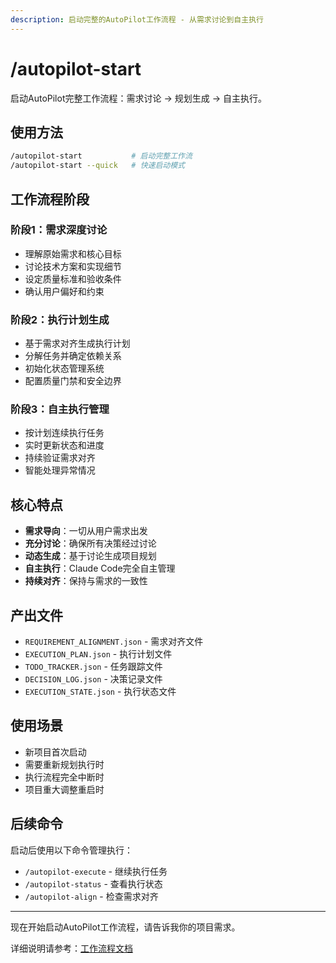 ```yaml
---
description: 启动完整的AutoPilot工作流程 - 从需求讨论到自主执行
---
```


# /autopilot-start
启动AutoPilot完整工作流程：需求讨论 → 规划生成 → 自主执行。

## 使用方法
```bash
/autopilot-start           # 启动完整工作流
/autopilot-start --quick   # 快速启动模式
```

## 工作流程阶段

### 阶段1：需求深度讨论
- 理解原始需求和核心目标
- 讨论技术方案和实现细节
- 设定质量标准和验收条件
- 确认用户偏好和约束

### 阶段2：执行计划生成
- 基于需求对齐生成执行计划
- 分解任务并确定依赖关系
- 初始化状态管理系统
- 配置质量门禁和安全边界

### 阶段3：自主执行管理
- 按计划连续执行任务
- 实时更新状态和进度
- 持续验证需求对齐
- 智能处理异常情况

## 核心特点
- **需求导向**：一切从用户需求出发
- **充分讨论**：确保所有决策经过讨论
- **动态生成**：基于讨论生成项目规划
- **自主执行**：Claude Code完全自主管理
- **持续对齐**：保持与需求的一致性

## 产出文件
- `REQUIREMENT_ALIGNMENT.json` - 需求对齐文件
- `EXECUTION_PLAN.json` - 执行计划文件
- `TODO_TRACKER.json` - 任务跟踪文件
- `DECISION_LOG.json` - 决策记录文件
- `EXECUTION_STATE.json` - 执行状态文件

## 使用场景
- 新项目首次启动
- 需要重新规划执行时
- 执行流程完全中断时
- 项目重大调整重启时

## 后续命令
启动后使用以下命令管理执行：
- `/autopilot-execute` - 继续执行任务
- `/autopilot-status` - 查看执行状态
- `/autopilot-align` - 检查需求对齐

---

现在开始启动AutoPilot工作流程，请告诉我你的项目需求。

详细说明请参考：[工作流程文档](../docs/workflow.md)